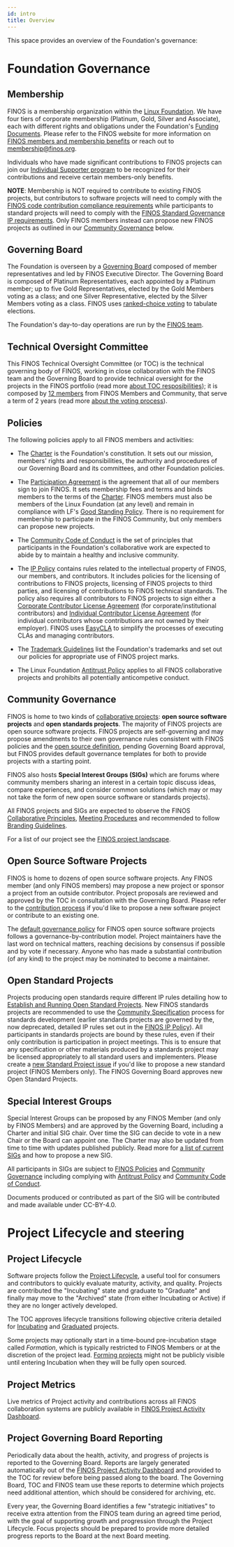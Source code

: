 ```yaml
---
id: intro
title: Overview
---
```


This space provides an overview of the Foundation's governance: 

# Foundation Governance

## Membership

FINOS is a membership organization within the [Linux Foundation](http://linuxfoundation.org/). We have four tiers of corporate membership (Platinum, Gold, Silver and Associate), each with different rights and obligations under the Foundation's [Funding Documents](funding-documents). Please refer to the FINOS website for more information on [FINOS members and membership benefits](https://www.finos.org/membership-benefits) or reach out to [membership@finos.org](mailto:membership@finos.org).

Individuals who have made significant contributions to FINOS projects can join our [Individual Supporter program](Individual-Supporter-Program) to be recognized for their contributions and receive certain members-only benefits.

**NOTE**: Membership is NOT required to contribute to existing FINOS projects, but contributors to software projects will need to comply with the [FINOS code contribution compliance requirements](/docs/governance/Software-Projects/Contribution-Compliance-Requirements) while participants to standard projects will need to comply with the [FINOS Standard Governance IP requirements](/docs/governance/Standards-Projects#requirements-of-standards-project-participants). Only FINOS members instead can propose new FINOS projects as outlined in our [Community Governance](#community-governance) below.

## Governing Board

The Foundation is overseen by a [Governing Board](https://finos.org/board-of-directors/) composed of member representatives and led by FINOS Executive Director. The Governing Board is composed of Platinum Representatives, each appointed by a Platinum member; up to five Gold Representatives, elected by the Gold Members voting as a class; and one Silver Representative, elected by the Silver Members voting as a class. FINOS uses [ranked-choice voting](board-election) to tabulate elections.

The Foundation's day-to-day operations are run by the [FINOS team](https://finos.org/team).

## Technical Oversight Committee

This FINOS Technical Oversight Committee (or TOC) is the technical governing body of FINOS, working in close collaboration with the FINOS team and the Governing Board to provide technical oversight for the projects in the FINOS portfolio (read more [about TOC resposibilities](https://github.com/finos/technical-oversight-committee/blob/main/operations/governance.md)); it is composed by [12 members](https://github.com/finos/technical-oversight-committee/#membership) from FINOS Members and Community, that serve a term of 2 years (read more [about the voting process](https://github.com/finos/technical-oversight-committee/blob/main/operations/processes/elections/elections.md)).

## Policies

The following policies apply to all FINOS members and activities:

* The [Charter](funding-documents) is the Foundation's constitution. It sets out our mission, members' rights and responsibilities, the authority and procedures of our Governing Board and its committees, and other Foundation policies.

* The [Participation Agreement](funding-documents) is the agreement that all of our members sign to join FINOS. It sets membership fees and terms and binds members to the terms of the [Charter](funding-documents). FINOS members must also be members of the Linux Foundation (at any level) and remain in compliance with LF's [Good Standing Policy](https://www.linuxfoundation.org/good-standing-policy). There is no requirement for membership to participate in the FINOS Community, but only members can propose new projects.

* The [Community Code of Conduct](Code-of-Conduct) is the set of principles that participants in the Foundation's collaborative work are expected to abide by to maintain a healthy and inclusive community.

* The [IP Policy](/governance-docs/IP-Policy.pdf) contains rules related to the intellectual property of FINOS, our members, and contributors. It includes policies for the licensing of contributions to FINOS projects, licensing of FINOS projects to third parties, and licensing of contributions to FINOS technical standards. The policy also requires all contributors to FINOS projects to sign either a [Corporate Contributor License Agreement](/governance-docs/CCLA.pdf) (for corporate/institutional contributors) and [Individual Contributor License Agreement](/governance-docs/ICLA.pdf) (for individual contributors whose contributions are not owned by their employer). FINOS uses [EasyCLA](/docs/governance/Software-Projects/EasyCLA) to simplify the processes of executing CLAs and managing contributors.

* The [Trademark Guidelines](/governance-docs/Trademark-Guidelines.pdf) list the Foundation's trademarks and set out our policies for appropriate use of FINOS project marks.

* The Linux Foundation [Antitrust Policy](http://www.linuxfoundation.org/antitrust-policy) applies to all FINOS collaborative projects and prohibits all potentially anticompetive conduct.

## Community Governance

FINOS is home to two kinds of [collaborative projects](https://landscape.finos.org): **open source software projects** and **open standards projects**. The majority of FINOS projects are open source software projects. FINOS projects are self-governing and may propose amendments to their own governance rules consistent with FINOS policies and the [open source definition](https://opensource.org/docs/osd), pending Governing Board approval, but FINOS provides default governance templates for both to provide projects with a starting point. 

FINOS also hosts **Special Interest Groups (SIGs)** which are forums where community members sharing an interest in a certain topic discuss ideas, compare experiences, and consider common solutions (which may or may not take the form of new open source software or standards projects).

All FINOS projects and SIGs are expected to observe the FINOS [Collaborative Principles](Collaborative-Principles), [Meeting Procedures](Meeting-Procedures) and recommended to follow [Branding Guidelines](/docs/governance/project-branding-guidelines).

For a list of our project see the [FINOS project landscape](https://landscape.finos.org).

## Open Source Software Projects

FINOS is home to dozens of open source software projects. Any FINOS member (and only FINOS members) may propose a new project or sponsor a project from an outside contributor. Project proposals are reviewed and approved by the TOC in consultation with the Governing Board. Please refer to the [contribution process](/docs/governance/Software-Projects/Contribution) if you'd like to propose a new software project or contribute to an existing one. 

The [default governance policy](https://github.com/finos/software-project-blueprint/blob/main/CONTRIBUTING.md) for FINOS open source software projects follows a governance-by-contribution model. Project maintainers have the last word on technical matters, reaching decisions by consensus if possible and by vote if necessary. Anyone who has made a substantial contribution (of any kind) to the project may be nominated to become a maintainer.

## Open Standard Projects

Projects producing open standards require different IP rules detailing how to [Establish and Running Open Standard Projects](/docs/governance/Standards-Projects). New FINOS standards projects are recommended to use the [Community Specification](https://github.com/finos/standards-project-blueprint) process for standards development (earlier standards projects are governed by the, now deprecated, detailed IP rules set out in the [FINOS IP Policy](/governance-docs/IP-Policy.pdf)). All participants in standards projects are bound by these rules, even if their only contribution is participation in project meetings. This is to ensure that any specification or other materials produced by a standards project may be licensed appropriately to all standard users and implementers. Please create a [new Standard Project issue](https://github.com/finos/community/issues/new?assignees=agitana%2C+maoo%2C+TheJuanAndOnly99&labels=contribution&template=Standards-Project-Contribution.md&title=Standard+Project+Contribution+and+Onboarding) if you'd like to propose a new standard project (FINOS Members only). The FINOS Governing Board approves new Open Standard Projects.

## Special Interest Groups
Special Interest Groups can be proposed by any FINOS Member (and only by FINOS Members) and are approved by the Governing Board, including a Charter and initial SIG chair. Over time the SIG can decide to vote in a new Chair or the Board can appoint one. The Charter may also be updated from time to time with updates published publicly. Read more for [a list of current SIGs](/docs/governance/special-interest-groups) and how to propose a new SIG.

All participants in SIGs are subject to [FINOS Policies](#policies) and [Community Governance](#community-governance) including complying with [Antitrust Policy](http://www.linuxfoundation.org/antitrust-policy) and [Community Code of Conduct](https://www.finos.org/code-of-conduct).

Documents produced or contributed as part of the SIG will be contributed and made available under CC-BY-4.0.

# Project Lifecycle and steering

## Project Lifecycle
Software projects follow the [Project Lifecycle](/docs/governance/Software-Projects/project-lifecycle), a useful tool for consumers and contributors to quickly evaluate maturity, activity, and quality. Projects are contributed the "Incubating" state and graduate to "Graduate" and finally may move to the "Archived" state (from either Incubating or Active) if they are no longer actively developed. 

The TOC approves lifecycle transitions following objective criteria detailed for [Incubating](/docs/governance/software-projects/maturity/incubating) and [Graduated](/docs/governance/software-projects/maturity/graduated) projects. 

Some projects may optionally start in a time-bound pre-incubation stage called *Formation*, which is typically restricted to FINOS Members or at the discretion of the project lead. [Forming projects](/docs/governance/Software-Projects/project-lifecycle) might not be publicly visible until entering Incubation when they will be fully open sourced.

## Project Metrics 
Live metrics of Project activity and contributions across all FINOS collaboration systems are publicly available in [FINOS Project Activity Dashboard](https://metrics.finos.org).

## Project Governing Board Reporting 
Periodically data about the health, activity, and progress of projects is reported to the Governing Board. Reports are largely generated automatically out of the [FINOS Project Activity Dashboard](https://metrics.finos.org) and provided to the TOC for review before being passed along to the board. The Governing Board, TOC and FINOS team use these reports to determine which projects need additional attention, which should be considered for archiving, etc.

Every year, the Governing Board identifies a few "strategic initiatives" to receive extra attention from the FINOS team during an agreed time period, with the goal of supporting growth and progression through the Project Lifecycle. Focus projects should be prepared to provide more detailed progress reports to the Board at the next Board meeting.
